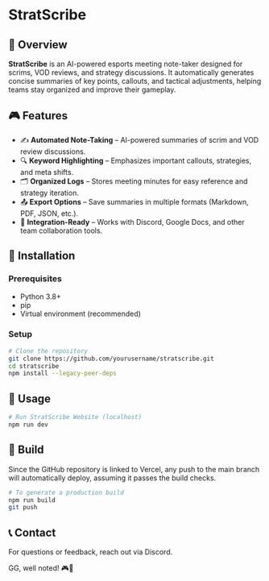 # StratScribe

## 📌 Overview
**StratScribe** is an AI-powered esports meeting note-taker designed for scrims, VOD reviews, and strategy discussions. It automatically generates concise summaries of key points, callouts, and tactical adjustments, helping teams stay organized and improve their gameplay.

## 🎮 Features
- ✍️ **Automated Note-Taking** – AI-powered summaries of scrim and VOD review discussions.
- 🔍 **Keyword Highlighting** – Emphasizes important callouts, strategies, and meta shifts.
- 🗂 **Organized Logs** – Stores meeting minutes for easy reference and strategy iteration.
- 📤 **Export Options** – Save summaries in multiple formats (Markdown, PDF, JSON, etc.).
- 🤖 **Integration-Ready** – Works with Discord, Google Docs, and other team collaboration tools.

## 🚀 Installation
### Prerequisites
- Python 3.8+
- pip
- Virtual environment (recommended)

### Setup
```sh
# Clone the repository
git clone https://github.com/yourusername/stratscribe.git
cd stratscribe
npm install --legacy-peer-deps
```

## 🔧 Usage
```sh
# Run StratScribe Website (localhost)
npm run dev
```

## 🔧 Build
Since the GitHub repository is linked to Vercel, any push to the main branch will automatically deploy, assuming it passes the build checks.
```sh
# To generate a production build
npm run build
git push
```

## 📞 Contact
For questions or feedback, reach out via Discord.

GG, well noted! 🎮📜
